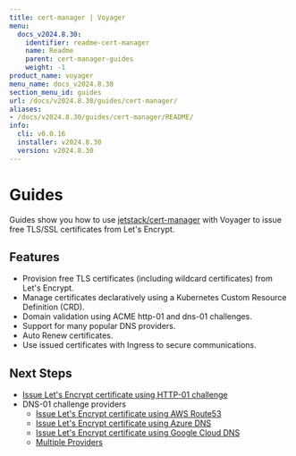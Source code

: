 ```yaml
---
title: cert-manager | Voyager
menu:
  docs_v2024.8.30:
    identifier: readme-cert-manager
    name: Readme
    parent: cert-manager-guides
    weight: -1
product_name: voyager
menu_name: docs_v2024.8.30
section_menu_id: guides
url: /docs/v2024.8.30/guides/cert-manager/
aliases:
- /docs/v2024.8.30/guides/cert-manager/README/
info:
  cli: v0.0.16
  installer: v2024.8.30
  version: v2024.8.30
---
```


# Guides

Guides show you how to use [jetstack/cert-manager](https://github.com/jetstack/cert-manager) with Voyager to issue free TLS/SSL certificates from Let's Encrypt.

## Features

- Provision free TLS certificates (including wildcard certificates) from Let's Encrypt.
- Manage certificates declaratively using a Kubernetes Custom Resource Definition (CRD).
- Domain validation using ACME http-01 and dns-01 challenges.
- Support for many popular DNS providers.
- Auto Renew certificates.
- Use issued certificates with Ingress to secure communications.

## Next Steps

- [Issue Let's Encrypt certificate using HTTP-01 challenge](/docs/v2024.8.30/guides/cert-manager/http01_challenge/overview)
- DNS-01 challenge providers
  - [Issue Let's Encrypt certificate using AWS Route53](/docs/v2024.8.30/guides/cert-manager/dns01_challenge/aws-route53)
  - [Issue Let's Encrypt certificate using Azure DNS](/docs/v2024.8.30/guides/cert-manager/dns01_challenge/azure-dns)
  - [Issue Let's Encrypt certificate using Google Cloud DNS](/docs/v2024.8.30/guides/cert-manager/dns01_challenge/google-cloud-dns)
  - [Multiple Providers](/docs/v2024.8.30/guides/cert-manager/dns01_challenge/multiple-challenge-solver)
